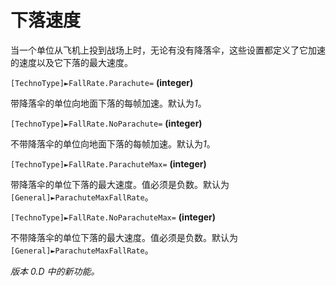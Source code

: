 # 下落速度

当一个单位从飞机上投到战场上时，无论有没有降落伞，这些设置都定义了它加速的速度以及它下落的最大速度。

`[TechnoType]►FallRate.Parachute=` **(integer)**

带降落伞的单位向地面下落的每帧加速。默认为*1*。

`[TechnoType]►FallRate.NoParachute=` **(integer)**

不带降落伞的单位向地面下落的每帧加速。默认为*1*。

`[TechnoType]►FallRate.ParachuteMax=` **(integer)**

带降落伞的单位下落的最大速度。值必须是负数。默认为`[General]►ParachuteMaxFallRate`。

`[TechnoType]►FallRate.NoParachuteMax=` **(integer)**

不带降落伞的单位下落的最大速度。值必须是负数。默认为`[General]►ParachuteMaxFallRate`。

*版本 0.D 中的新功能。*